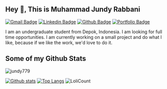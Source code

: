 ## Hey 👋, This is Muhammad Jundy Rabbani
[![Gmail Badge](https://img.shields.io/badge/-jundyfauzi789@gmail.com-c14438?style=flat&logo=Gmail&logoColor=white&link=mailto:jundyfauzi789@gmail.com)](mailto:jundyfauzi789@gmail.com) 
[![Linkedin Badge](https://img.shields.io/badge/instagram-jundy779-blue?style=flat&logo=instagram&logoColor=blue&link=https://www.instagram.com/muh_jundy_r/)](https://www.instagram.com/muh_jundy_r/) [![Github Badge](https://img.shields.io/badge/-jundy779-grey?style=flat&logo=github&logoColor=white&link=https://github.com/jundy779/)](https://www.github.com/jundy779/) [![Portfolio Badge](https://img.shields.io/badge/webssh-web-blue?style=flat&link=https://www.fusiontempest.my.id/)](https://www.technovpn.biz.id/) <p align='left'>I am an undergraduate student from Depok, Indonesia. I am looking for full time opportunities. I am currently working on a small project and do what I like, because if we like the work, we'd love to do it.</p>
## Some of my Github Stats
<p align=left> <img src=https://komarev.com/ghpvc/?username=jundy779 alt=jundy779 /> </p>

[![Github stats](https://github-readme-stats.vercel.app/api?username=jundy779&show_icons=true&icon_color=FFFF00&theme=dark&title_color=FFFF00&include_all_commits=true)](https://github.com/jundy779/github-readme-stats)
[![Top Langs](https://github-readme-stats.vercel.app/api/top-langs/?username=jundy779&icon_color=FFFF00&theme=dark&title_color=FFFF00&layout=compact)](https://github.com/jundy779/github-readme-stats)
![LoliCount](https://count.getloli.com/get/@jundy779?theme=moebooru)
